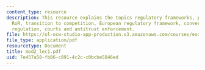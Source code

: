 ```yaml
---
content_type: resource
description: This resource explains the topics regulatory frameworks, policy rationales,
  RoR, transition to competition, European regulatory framework, convergence and legacy
  regulation, courts and antitrust enforcement.
file: https://ol-ocw-studio-app-production.s3.amazonaws.com/courses/esd-68j-communications-and-information-policy-spring-2006/7e457a58fb86c8914c2cc0bcbe5846ed_mod2_lec1.pdf
file_type: application/pdf
resourcetype: Document
title: mod2_lec1.pdf
uid: 7e457a58-fb86-c891-4c2c-c0bcbe5846ed
---
```


